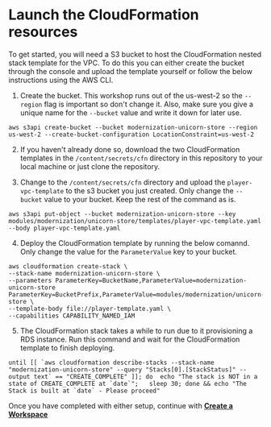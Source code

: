 # Launch the CloudFormation resources

To get started, you will need a S3 bucket to host the CloudFormation nested stack template for the VPC. To do this you can either create the bucket through the console and upload the template yourself or follow the below instructions using the AWS CLI.

1. Create the bucket. This workshop runs out of the us-west-2 so the `--region` flag is important so don't change it. Also, make sure you give a unique name for the `--bucket` value and write it down for later use.

```
aws s3api create-bucket --bucket modernization-unicorn-store --region us-west-2 --create-bucket-configuration LocationConstraint=us-west-2
```

2. If you haven't already done so, download the two CloudFormation templates in the `/content/secrets/cfn` directory in this repository to your local machine or just clone the repository.

3. Change to the `/content/secrets/cfn` directory and upload the `player-vpc-template` to the s3 bucket you just created. Only change the `--bucket` value to your bucket. Keep the rest of the command as is.

```
aws s3api put-object --bucket modernization-unicorn-store --key modules/modernization/unicorn-store/templates/player-vpc-template.yaml --body player-vpc-template.yaml
```

4. Deploy the CloudFormation template by running the below comannd. Only change the value for the `ParameterValue` key to your bucket. 

```
aws cloudformation create-stack \
--stack-name modernization-unicorn-store \
--parameters ParameterKey=BucketName,ParameterValue=modernization-unicorn-store ParameterKey=BucketPrefix,ParameterValue=modules/modernization/unicorn-store \
--template-body file://player-template.yaml \
--capabilities CAPABILITY_NAMED_IAM
```

5. The CloudFormation stack takes a while to run due to it provisioning a RDS instance. Run this command and wait for the CloudFormation template to finish deploying.

```
until [[ `aws cloudformation describe-stacks --stack-name "modernization-unicorn-store" --query "Stacks[0].[StackStatus]" --output text` == "CREATE_COMPLETE" ]]; do  echo "The stack is NOT in a state of CREATE_COMPLETE at `date`";   sleep 30; done && echo "The Stack is built at `date` - Please proceed"
```

Once you have completed with either setup, continue with [**Create a Workspace**](/content/secrets/prerequisites/getting-started.md)